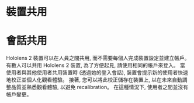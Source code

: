 # <a name="device-sharing"></a>裝置共用


# <a name="session-sharing"></a>會話共用

Hololens 2 裝置可以在人員之間共用, 而不需要每個人完成裝置設定並建立帳戶。 有數人可以共用 Hololens 2 裝置, 為了方便起見, 請使用相同的帳戶來登入。 當使用者與其他使用者共用裝置時 (透過她的登入會話), 裝置會提示新的使用者快速地校正並個人化觀看體驗。 接著, 您可以將此校正儲存在裝置上, 以在未來自動調整品質並熟悉觀看體驗, 以避免 recalibration。 在這種情況下, 使用者之間並沒有帳戶變更。 
